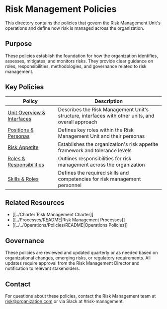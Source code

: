 # Risk Management Policies

This directory contains the policies that govern the Risk Management Unit's operations and define how risk is managed across the organization.

## Purpose

These policies establish the foundation for how the organization identifies, assesses, mitigates, and monitors risks. They provide clear guidance on roles, responsibilities, methodologies, and governance related to risk management.

## Key Policies

| Policy | Description |
|--------|-------------|
| [Unit Overview & Interfaces](riskmanagementunit.md) | Describes the Risk Management Unit's structure, interfaces with other units, and overall approach |
| [Positions & Personas](PositionsPersonas.md) | Defines key roles within the Risk Management Unit and their personas |
| [Risk Appetite](RiskAppetite.md) | Establishes the organization's risk appetite framework and tolerance levels |
| [Roles & Responsibilities](Responsibilities.md) | Outlines responsibilities for risk management across the organization |
| [Skills & Roles](SkillsRoles.md) | Defines the required skills and competencies for risk management personnel |

## Related Resources

- [[../Charter|Risk Management Charter]]
- [[../Processes/README|Risk Management Processes]]
- [[../../Operations/Policies/README|Operations Policies]]

## Governance

These policies are reviewed and updated quarterly or as needed based on organizational changes, emerging risks, or regulatory requirements. All updates require approval from the Risk Management Director and notification to relevant stakeholders.

## Contact

For questions about these policies, contact the Risk Management team at risk@organization.com or via Slack at #risk-management. 